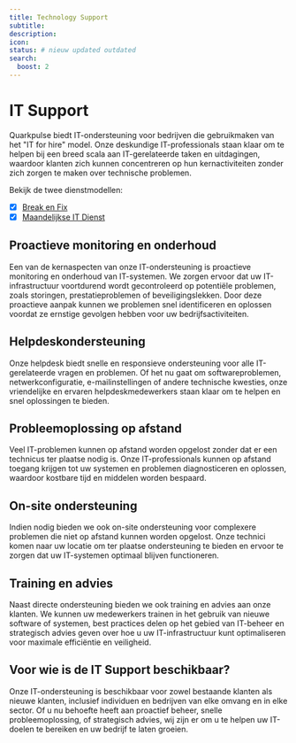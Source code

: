```yaml
---
title: Technology Support
subtitle:
description:
icon:
status: # nieuw updated outdated
search:
  boost: 2 
---
```


# IT Support

Quarkpulse biedt IT-ondersteuning voor bedrijven die gebruikmaken van het "IT for hire" model. Onze deskundige IT-professionals staan klaar om te helpen bij een breed scala aan IT-gerelateerde taken en uitdagingen, waardoor klanten zich kunnen concentreren op hun kernactiviteiten zonder zich zorgen te maken over technische problemen.

Bekijk de twee dienstmodellen:

- [x] [Break en Fix](break-en-fix-dienstverlening.md)
- [x] [Maandelijkse IT Dienst](maandelijkse-it-dienstverlening.md)

## Proactieve monitoring en onderhoud

Een van de kernaspecten van onze IT-ondersteuning is proactieve monitoring en onderhoud van IT-systemen. We zorgen ervoor dat uw IT-infrastructuur voortdurend wordt gecontroleerd op potentiële problemen, zoals storingen, prestatieproblemen of beveiligingslekken. Door deze proactieve aanpak kunnen we problemen snel identificeren en oplossen voordat ze ernstige gevolgen hebben voor uw bedrijfsactiviteiten.

## Helpdeskondersteuning

Onze helpdesk biedt snelle en responsieve ondersteuning voor alle IT-gerelateerde vragen en problemen. Of het nu gaat om softwareproblemen, netwerkconfiguratie, e-mailinstellingen of andere technische kwesties, onze vriendelijke en ervaren helpdeskmedewerkers staan klaar om te helpen en snel oplossingen te bieden.

## Probleemoplossing op afstand

Veel IT-problemen kunnen op afstand worden opgelost zonder dat er een technicus ter plaatse nodig is. Onze IT-professionals kunnen op afstand toegang krijgen tot uw systemen en problemen diagnosticeren en oplossen, waardoor kostbare tijd en middelen worden bespaard.

## On-site ondersteuning

Indien nodig bieden we ook on-site ondersteuning voor complexere problemen die niet op afstand kunnen worden opgelost. Onze technici komen naar uw locatie om ter plaatse ondersteuning te bieden en ervoor te zorgen dat uw IT-systemen optimaal blijven functioneren.

## Training en advies

Naast directe ondersteuning bieden we ook training en advies aan onze klanten. We kunnen uw medewerkers trainen in het gebruik van nieuwe software of systemen, best practices delen op het gebied van IT-beheer en strategisch advies geven over hoe u uw IT-infrastructuur kunt optimaliseren voor maximale efficiëntie en veiligheid.

## Voor wie is de IT Support beschikbaar?

Onze IT-ondersteuning is beschikbaar voor zowel bestaande klanten als nieuwe klanten, inclusief individuen en bedrijven van elke omvang en in elke sector. Of u nu behoefte heeft aan proactief beheer, snelle probleemoplossing, of strategisch advies, wij zijn er om u te helpen uw IT-doelen te bereiken en uw bedrijf te laten groeien.
